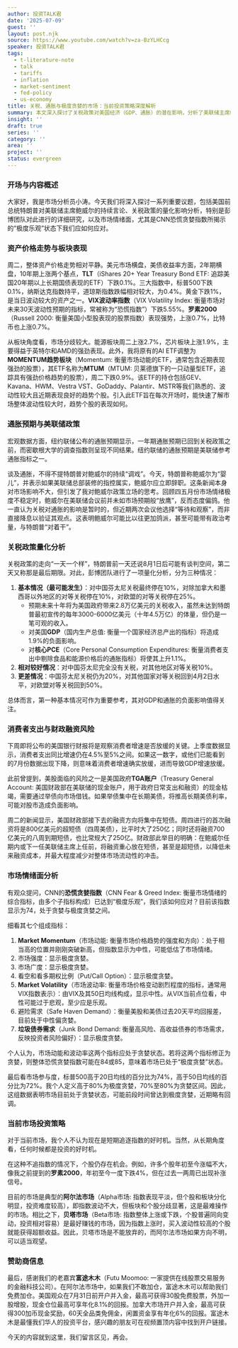 ```yaml
---
author: 投资TALK君
date: '2025-07-09'
guest: ''
layout: post.njk
source: https://www.youtube.com/watch?v=za-BzYLHCcg
speaker: 投资TALK君
tags:
  - t-literature-note
  - talk
  - tariffs
  - inflation
  - market-sentiment
  - fed-policy
  - us-economy
title: 关税、通胀与极度贪婪的市场：当前投资策略深度解析
summary: 本文深入探讨了关税政策对美国经济（GDP、通胀）的潜在影响，分析了美联储主席鲍威尔的政策立场，并详细解读了当前市场情绪，特别是CNN恐慌贪婪指数的各项指标，最后提出了在当前“阿尔法市场”下的投资策略。
insight: ''
draft: true
series: ''
category: ''
area: ''
project: ''
status: evergreen
---
```

### 开场与内容概述

大家好，我是市场分析员小涛。今天我们将深入探讨一系列重要议题，包括美国前总统特朗普对美联储主席鲍威尔的持续言论、关税政策的量化影响分析，特别是彭博团队对此进行的详细研究，以及市场情绪面，尤其是CNN恐慌贪婪指数所揭示的“极度乐观”状态下我们应如何应对。

### 资产价格走势与板块表现

周二，整体资产价格走势相对平静。美元市场横盘，美债收益率方面，2年期横盘，10年期上涨两个基点，**TLT**（iShares 20+ Year Treasury Bond ETF: 追踪美国20年期以上长期国债表现的ETF）下跌0.1%。三大指数中，标普500下跌0.1%，纳斯达克指数持平，道琼斯指数跌幅相对较大，为0.4%。黄金下跌1%，是当日波动较大的资产之一。**VIX波动率指数**（VIX Volatility Index: 衡量市场对未来30天波动性预期的指标，常被称为“恐慌指数”）下跌5.55%。**罗素2000**（Russell 2000: 衡量美国小型股表现的股票指数）表现强势，上涨0.7%，比特币也上涨0.7%。

从板块角度看，市场分歧较大。能源板块周二上涨2.7%，芯片板块上涨1.9%，主要得益于英特尔和AMD的强劲表现。此外，我将原有的AI ETF调整为**MOMENTUM趋势板块**（Momentum: 衡量市场动能的ETF，通常包含近期表现强劲的股票），其ETF名称为**MTUM**（MTUM: 贝莱德旗下的一只动量型ETF，追踪具有强劲价格趋势的股票），周二下跌0.9%。该ETF的持仓包括GEV、Kavana、HWM、Vestra VST、GoDaddy、Palantir、MSTR等我们熟悉的、波动性较大且近期表现良好的趋势个股。引入此ETF旨在每次开场时，能快速了解市场整体波动性较大时，趋势个股的表现如何。

### 通胀预期与美联储政策

宏观数据方面，纽约联储公布的通胀预期显示，一年期通胀预期已回到关税政策之前，而密歇根大学的调查指数则呈现不同结果。纽约联储的通胀预期是美联储参考通胀指标之一。

谈及通胀，不得不提特朗普对鲍威尔的持续“调戏”。今天，特朗普称鲍威尔为“婴儿”，并表示如果美联储总部装修的指控属实，鲍威尔应立即辞职。这条新闻本身对市场影响不大，但引发了我对鲍威尔政策立场的思考。回顾四五月份市场情绪极度不稳定时，鲍威尔在美联储会议前并未如市场预期般“放鹰”，反而态度偏鸽。他一直认为关税对通胀的影响是暂时的，但近期两次会议他选择“等待和观察”，而非直接降息以验证其观点。这表明鲍威尔可能比以往更加鸽派，甚至可能带有政治考量，与特朗普“对着干”。

### 关税政策量化分析

关税政策的走向“一天一个样”，特朗普前一天还说8月1日后可能有谈判空间，第二天又称那是最后期限。对此，彭博团队进行了一项量化分析，分为三种情况：

1.  **基本情况（最可能发生）**：对中国芬太尼关税最终停在10%，对除加拿大和墨西哥以外地区的对等关税停在10%，对欧盟的对等关税停在25%。
    *   预期未来十年将为美国政府带来2.8万亿美元的关税收入，虽然未达到特朗普最初宣传的每年3000-6000亿美元（十年4.5万亿）的体量，但仍是一笔可观的收入。
    *   对美国**GDP**（国内生产总值: 衡量一个国家经济总产出的指标）将造成1.9%的负面影响。
    *   对**核心PCE**（Core Personal Consumption Expenditures: 衡量消费者支出中剔除食品和能源价格后的通胀指标）将使其上升1.1%。
2.  **相对较好情况**：对中国芬太尼完全没有关税，对其他地区对等关税10%。
3.  **更差情况**：中国芬太尼关税仍为20%，对其他国家对等关税回到4月2日水平，对欧盟对等关税回到50%。

总体而言，第一种基本情况可作为重要参考，其对GDP和通胀的负面影响值得关注。

### 消费者支出与财政融资风险

下周即将公布的美国银行财报将是观察消费者增速是否放缓的关键。上季度数据显示，消费者支出同比增速仍在4.5%至5%之间。如果这一数字，或他们已能看到的7月份数据出现下降，则意味着消费者增速确实放缓，进而导致GDP增速放缓。

此前曾提到，美股面临的风险之一是美国政府**TGA账户**（Treasury General Account: 美国财政部在美联储的现金账户，用于政府日常支出和融资）的现金枯竭，需要通过举债向市场借钱。如果举债集中在长期美债，将推高长期美债利率，可能对股市造成负面影响。

周二的新闻显示，美国财政部接下去的融资方向将集中在短债。周四进行的首次融资将是800亿美元的超短债（四周美债），比平时大了250亿；同时还将融资700亿美元的八周到期短债，也比常规大了250亿。财政部此举目的明确：在鲍威尔任期内或下一任美联储主席上任前，将融资重心放在短债，甚至是超短债，以降低未来融资成本，并最大程度减少对整体市场流动性的冲击。

### 市场情绪面分析

有观众提问，CNN的**恐慌贪婪指数**（CNN Fear & Greed Index: 衡量市场情绪的综合指标，由多个子指标构成）已达到“极度乐观”，我们该如何应对？目前该指数显示为74，处于贪婪与极度贪婪之间。

细看其七个组成指标：
1.  **Market Momentum**（市场动能: 衡量市场价格趋势的强度和方向）：处于相当高的位置并刚刚突破新高，但指数显示为中性，可能低估了市场情绪。
2.  市场强度：显示极度贪婪。
3.  市场广度：显示极度贪婪。
4.  看空和看多期权比例（Put/Call Option）：显示极度贪婪。
5.  **Market Volatility**（市场波动率: 衡量市场价格变动剧烈程度的指标，通常用VIX指数表示）：由VIX及其50日均线构成，显示中性。从VIX当前点位看，中性可能过于悲观，至少应是乐观。
6.  避险需求（Safe Haven Demand）：衡量美股和美债过去20天平均回报差，目前处于中性偏贪婪。
7.  **垃圾债券需求**（Junk Bond Demand: 衡量高风险、高收益债券的市场需求，反映投资者风险偏好）：显示极度贪婪。

个人认为，市场动能和波动率这两个指标应处于贪婪状态。若将这两个指标修正为贪婪，则整体恐慌贪婪指数可能在84或85，意味着市场已处于“极度贪婪”状态。

最后看市场参与度，标普500高于20日均线的百分比为74%，高于50日均线的百分比为72%。我个人定义高于80%为极度贪婪，70%至80%为贪婪区间。因此，这组数据表明市场目前处于贪婪状态，可能前段时间曾达到极度贪婪，近期略有回调。

### 当前市场投资策略

对于当前市场，我个人不认为现在是短期追逐指数的好时机。当然，从长期角度看，任何时候都是投资的好时机。

在这种不追指数的情况下，个股仍存在机会。例如，许多个股年初至今涨幅不大，像我之前提到的**罗素2000**，年初至今一度下跌4%，但在过去一两周已出现补涨信号。

目前的市场是典型的**阿尔法市场**（Alpha市场: 指数表现平淡，但个股和板块分化明显，投资难度较高），即指数波动不大，但板块和个股分歧显著，这是最难操作的市场。相比之下，**贝塔市场**（Beta市场: 指数整体上涨或下跌，个股普遍同向变动，投资相对容易）是最好赚钱的市场，因为指数上涨时，买入波动性较高的个股就能获得超额收益。因此，贝塔市场是不能放弃的，而阿尔法市场如果方向不明，可以适当观望。

### 赞助商信息

最后，感谢我们的老嘉宾**富途木木**（Futu Moomoo: 一家提供在线股票交易服务的金融科技公司）。在阿尔法市场中，如果我们不敢加仓，富途木木可以帮助我们免费加仓。美国观众在7月31日前开户并入金，最高可获得30股免费股票，外加一股增股，现金仓位最高可享年化8.1%的回报。加拿大市场开户并入金，最高可获得300加币现金奖励，60天全品类免佣金，闲置资金享有年化6%的回报。富途木木是最懂我们华人的投资平台，感兴趣的朋友可在视频置顶内容中找到开户链接。

今天的内容就到这里，我们留言区见，再会。